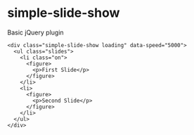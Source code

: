 # simple-slide-show
Basic jQuery plugin

```
<div class="simple-slide-show loading" data-speed="5000">
  <ul class="slides">
    <li class="on">
      <figure>
        <p>First Slide</p>
      </figure>
    </li>
    <li>
      <figure>
        <p>Second Slide</p>
      </figure>
    </li>
  </ul>
</div>
```
